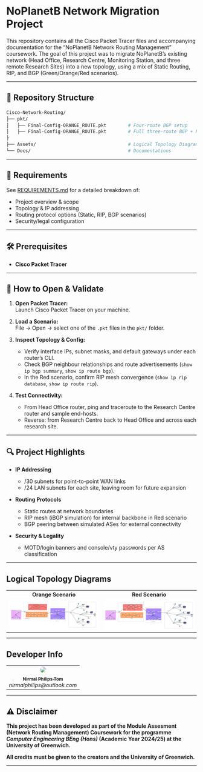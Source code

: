 # NoPlanetB Network Migration Project

This repository contains all the Cisco Packet Tracer files and accompanying documentation for the “NoPlanetB Network Routing Management” coursework. The goal of this project was to migrate NoPlanetB’s existing network (Head Office, Research Centre, Monitoring Station, and three remote Research Sites) into a new topology, using a mix of Static Routing, RIP, and BGP (Green/Orange/Red scenarios).

---

## 📁 Repository Structure

```bash
Cisco-Network-Routing/
├── pkt/
│   ├── Final-Config-ORANGE_ROUTE.pkt        # Four-route BGP setup
│   ├── Final-Config-ORANGE_ROUTE.pkt        # Full three-route BGP + RIP-mesh
├
├── Assets/                                  # Logical Topology Diagrams
└── Docs/                                    # Documentations
```

---

## 📄 Requirements

See [REQUIREMENTS.md](./Docs/Requirements.md) for a detailed breakdown of:

- Project overview & scope  
- Topology & IP addressing  
- Routing protocol options (Static, RIP, BGP scenarios)  
- Security/legal configuration  

---


## 🛠 Prerequisites

- **Cisco Packet Tracer**  

---

## 🚀 How to Open & Validate

1. **Open Packet Tracer:**  
   Launch Cisco Packet Tracer on your machine.

2. **Load a Scenario:**  
   File → Open → select one of the `.pkt` files in the `pkt/` folder.

3. **Inspect Topology & Config:**  
   - Verify interface IPs, subnet masks, and default gateways under each router’s CLI.  
   - Check BGP neighbour relationships and route advertisements (`show ip bgp summary`, `show ip route bgp`).  
   - In the Red scenario, confirm RIP mesh convergence (`show ip rip database`, `show ip route rip`).

4. **Test Connectivity:**  
   - From Head Office router, ping and traceroute to the Research Centre router and sample end-hosts.  
   - Reverse: from Research Centre back to Head Office and across each research site.


---

## 🔍 Project Highlights

- **IP Addressing**  
  - /30 subnets for point-to-point WAN links  
  - /24 LAN subnets for each site, leaving room for future expansion  

- **Routing Protocols**  
  - Static routes at network boundaries  
  - RIP mesh (iBGP simulation) for internal backbone in Red scenario  
  - BGP peering between simulated ASes for external connectivity  

- **Security & Legality**  
  - MOTD/login banners and console/vty passwords per AS classification  

---

## Logical Topology Diagrams

<table>
  <tr>
    <td align="center"><strong>Orange Scenario</strong></td>
    <td align="center"><strong>Red Scenario</strong></td>
  </tr>
  <tr>
    <td align="center">
      <img src="./Assets/Orange-Route.png" alt="Orange BGP Topology" width="300" />
    </td>
    <td align="center">
      <img src="./Assets/Red-Route.png" alt="Red BGP + RIP Topology" width="300" />
    </td>
  </tr>
</table>


---

## Developer Info

<table align="center">
  <tr>
    <td align="center">
      <a href="https://github.com/nirmalphilips">
        <img src="https://github.com/nirmalphilips.png" width="80" style="border-radius: 50%;" /><br/>
        <sub><b>Nirmal Philips Tom</b></sub>
      </a>
      <br/><i>nirmalphilips@outlook.com</i>
      </tr>
</table>


---

## ⚠️ Disclaimer

**This project has been developed as part of the Module Assesment (Network Routing Management) Coursework for the programme _Computer Engineering BEng (Hons)_ (Academic Year 2024/25) at the University of Greenwich.**

**All credits must be given to the creators and the University of Greenwich.**

---